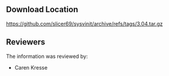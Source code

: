 ## Download Location

https://github.com/slicer69/sysvinit/archive/refs/tags/3.04.tar.gz

## Reviewers

The information was reviewed by:

* Caren Kresse

